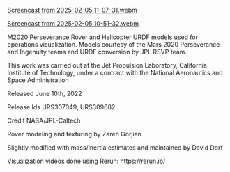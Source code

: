 [Screencast from 2025-02-05 11-07-31.webm](https://github.com/user-attachments/assets/fb89d161-8f8d-48e6-9fea-e2389ee646dd)

[Screencast from 2025-02-05 10-51-32.webm](https://github.com/user-attachments/assets/35deacca-e0fd-4aaa-858e-90193de9d9b3)

M2020 Perseverance Rover and Helicopter URDF models used for operations visualization. Models courtesy of the Mars 2020 Perseverance and Ingenuity teams and URDF conversion by JPL RSVP team.

This work was carried out at the Jet Propulsion Laboratory, California Institute of Technology, under a contract with the National Aeronautics and Space Administration

Released June 10th, 2022

Release Ids URS307049, URS309682

Credit NASA/JPL-Caltech

Rover modeling and texturing by Zareh Gorjian

Slightly modified with mass/inertia estimates and maintained by David Dorf

Visualization videos done using Rerun: https://rerun.io/
